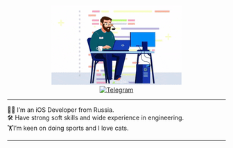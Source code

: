 
<div align="center"> 
<img src="./gif.gif" width="300" /> 
  </div>
  
  <div id="badges" align="center">
  
  <a href="https://t.me/oknenorim_anton">
    <img src="https://img.shields.io/badge/Telegram-gray?style=flat&logo=telegram&logoColor=white" alt="Telegram" width="150"/>
  </a>
</div>

---

👨‍💻 I’m an iOS Developer from Russia.  
🛠 Have strong soft skills and wide experience in engineering.  
🏋️‍ I’m keen on doing sports and I love cats. 

---
